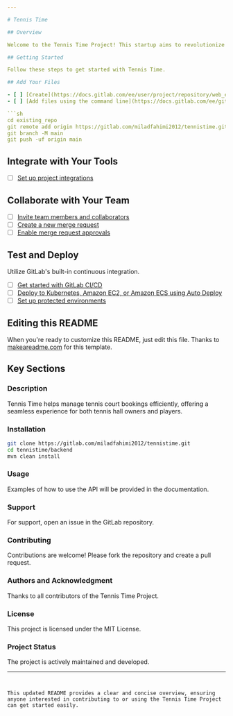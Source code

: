 ```yaml
---

# Tennis Time

## Overview

Welcome to the Tennis Time Project! This startup aims to revolutionize how tennis halls manage and book their courts. Our application allows tennis hall owners to manage bookings easily and enables players to find and book available courts effortlessly.

## Getting Started

Follow these steps to get started with Tennis Time.

## Add Your Files

- [ ] [Create](https://docs.gitlab.com/ee/user/project/repository/web_editor.html#create-a-file) or [upload](https://docs.gitlab.com/ee/user/project/repository/web_editor.html#upload-a-file) files
- [ ] [Add files using the command line](https://docs.gitlab.com/ee/gitlab-basics/add-file.html#add-a-file-using-the-command-line) or push an existing Git repository with the following commands:

```sh
cd existing_repo
git remote add origin https://gitlab.com/miladfahimi2012/tennistime.git
git branch -M main
git push -uf origin main
```

## Integrate with Your Tools

- [ ] [Set up project integrations](https://gitlab.com/miladfahimi2012/tennistime/-/settings/integrations)

## Collaborate with Your Team

- [ ] [Invite team members and collaborators](https://docs.gitlab.com/ee/user/project/members/)
- [ ] [Create a new merge request](https://docs.gitlab.com/ee/user/project/merge_requests/creating_merge_requests.html)
- [ ] [Enable merge request approvals](https://docs.gitlab.com/ee/user/project/merge_requests/approvals/)

## Test and Deploy

Utilize GitLab's built-in continuous integration.

- [ ] [Get started with GitLab CI/CD](https://docs.gitlab.com/ee/ci/quick_start/index.html)
- [ ] [Deploy to Kubernetes, Amazon EC2, or Amazon ECS using Auto Deploy](https://docs.gitlab.com/ee/topics/autodevops/requirements.html)
- [ ] [Set up protected environments](https://docs.gitlab.com/ee/ci/environments/protected_environments.html)

## Editing this README

When you're ready to customize this README, just edit this file. Thanks to [makeareadme.com](https://www.makeareadme.com/) for this template.

## Key Sections

### Description

Tennis Time helps manage tennis court bookings efficiently, offering a seamless experience for both tennis hall owners and players.

### Installation

```sh
git clone https://gitlab.com/miladfahimi2012/tennistime.git
cd tennistime/backend
mvn clean install
```

### Usage

Examples of how to use the API will be provided in the documentation.

### Support

For support, open an issue in the GitLab repository.

### Contributing

Contributions are welcome! Please fork the repository and create a pull request.

### Authors and Acknowledgment

Thanks to all contributors of the Tennis Time Project.

### License

This project is licensed under the MIT License.

### Project Status

The project is actively maintained and developed.

---
```


This updated README provides a clear and concise overview, ensuring anyone interested in contributing to or using the Tennis Time Project can get started easily.